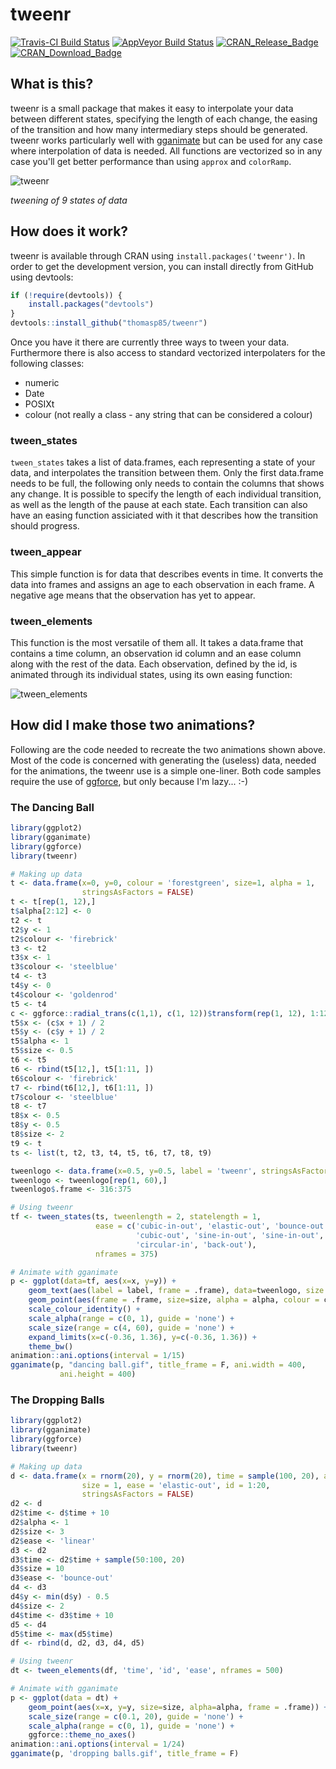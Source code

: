 # tweenr

[![Travis-CI Build Status](https://travis-ci.org/thomasp85/tweenr.svg?branch=master)](https://travis-ci.org/thomasp85/tweenr) [![AppVeyor Build Status](https://ci.appveyor.com/api/projects/status/github/thomasp85/tweenr?branch=master&svg=true)](https://ci.appveyor.com/project/thomasp85/tweenr) [![CRAN\_Release\_Badge](http://www.r-pkg.org/badges/version-ago/tweenr)](https://CRAN.R-project.org/package=tweenr) [![CRAN\_Download\_Badge](http://cranlogs.r-pkg.org/badges/tweenr)](https://CRAN.R-project.org/package=tweenr)

## What is this?
tweenr is a small package that makes it easy to interpolate your data between
different states, specifying the length of each change, the easing of the
transition and how many intermediary steps should be generated. tweenr works
particularly well with [gganimate](https://github.com/dgrtwo/gganimate) but can
be used for any case where interpolation of data is needed. All functions are
vectorized so in any case you'll get better performance than using `approx` and 
`colorRamp`.

![tweenr](https://www.dropbox.com/s/iau6o90senz2ytv/showreel.gif?dl=0)

*tweening of 9 states of data*

## How does it work?
tweenr is available through CRAN using `install.packages('tweenr')`. In order to
get the development version, you can install directly from GitHub using 
devtools:

```r
if (!require(devtools)) {
    install.packages("devtools")
}
devtools::install_github("thomasp85/tweenr")
```

Once you have it there are currently three ways to tween your data. Furthermore
there is also access to standard vectorized interpolaters for the following 
classes:

- numeric
- Date
- POSIXt
- colour (not really a class - any string that can be considered a colour)

### tween_states
`tween_states` takes a list of data.frames, each representing a state of your
data, and interpolates the transition between them. Only the first data.frame
needs to be full, the following only needs to contain the columns that shows any
change. It is possible to specify the length of each individual transition, as
well as the length of the pause at each state. Each transition can also have an 
easing function assiciated with it that describes how the transition should 
progress.

### tween_appear
This simple function is for data that describes events in time. It converts the
data into frames and assigns an age to each observation in each frame. A 
negative age means that the observation has yet to appear.

### tween_elements
This function is the most versatile of them all. It takes a data.frame that 
contains a time column, an observation id column and an ease column along with 
the rest of the data. Each observation, defined by the id, is animated through 
its individual states, using its own easing function:

![tween_elements](https://www.dropbox.com/s/bbi25t699nf1au5/element.gif?dl=0)

## How did I make those two animations?
Following are the code needed to recreate the two animations shown above. Most
of the code is concerned with generating the (useless) data, needed for the
animations, the tweenr use is a simple one-liner. Both code samples require the 
use of [ggforce](https://github.com/thomasp85/ggforce), but only because I'm 
lazy... :-)

### The Dancing Ball
```r
library(ggplot2)
library(gganimate)
library(ggforce)
library(tweenr)

# Making up data
t <- data.frame(x=0, y=0, colour = 'forestgreen', size=1, alpha = 1, 
                stringsAsFactors = FALSE)
t <- t[rep(1, 12),]
t$alpha[2:12] <- 0
t2 <- t
t2$y <- 1
t2$colour <- 'firebrick'
t3 <- t2
t3$x <- 1
t3$colour <- 'steelblue'
t4 <- t3
t4$y <- 0
t4$colour <- 'goldenrod'
t5 <- t4
c <- ggforce::radial_trans(c(1,1), c(1, 12))$transform(rep(1, 12), 1:12)
t5$x <- (c$x + 1) / 2
t5$y <- (c$y + 1) / 2
t5$alpha <- 1
t5$size <- 0.5
t6 <- t5
t6 <- rbind(t5[12,], t5[1:11, ])
t6$colour <- 'firebrick'
t7 <- rbind(t6[12,], t6[1:11, ])
t7$colour <- 'steelblue'
t8 <- t7
t8$x <- 0.5
t8$y <- 0.5
t8$size <- 2
t9 <- t
ts <- list(t, t2, t3, t4, t5, t6, t7, t8, t9)

tweenlogo <- data.frame(x=0.5, y=0.5, label = 'tweenr', stringsAsFactors = F)
tweenlogo <- tweenlogo[rep(1, 60),]
tweenlogo$.frame <- 316:375

# Using tweenr
tf <- tween_states(ts, tweenlength = 2, statelength = 1, 
                   ease = c('cubic-in-out', 'elastic-out', 'bounce-out', 
                            'cubic-out', 'sine-in-out', 'sine-in-out', 
                            'circular-in', 'back-out'), 
                   nframes = 375)

# Animate with gganimate
p <- ggplot(data=tf, aes(x=x, y=y)) + 
    geom_text(aes(label = label, frame = .frame), data=tweenlogo, size = 13) + 
    geom_point(aes(frame = .frame, size=size, alpha = alpha, colour = colour)) + 
    scale_colour_identity() + 
    scale_alpha(range = c(0, 1), guide = 'none') +
    scale_size(range = c(4, 60), guide = 'none') + 
    expand_limits(x=c(-0.36, 1.36), y=c(-0.36, 1.36)) + 
    theme_bw()
animation::ani.options(interval = 1/15)
gganimate(p, "dancing ball.gif", title_frame = F, ani.width = 400, 
           ani.height = 400)
```

### The Dropping Balls
```r
library(ggplot2)
library(gganimate)
library(ggforce)
library(tweenr)

# Making up data
d <- data.frame(x = rnorm(20), y = rnorm(20), time = sample(100, 20), alpha = 0, 
                size = 1, ease = 'elastic-out', id = 1:20, 
                stringsAsFactors = FALSE)
d2 <- d
d2$time <- d$time + 10
d2$alpha <- 1
d2$size <- 3
d2$ease <- 'linear'
d3 <- d2
d3$time <- d2$time + sample(50:100, 20)
d3$size = 10
d3$ease <- 'bounce-out'
d4 <- d3
d4$y <- min(d$y) - 0.5
d4$size <- 2
d4$time <- d3$time + 10
d5 <- d4
d5$time <- max(d5$time)
df <- rbind(d, d2, d3, d4, d5)

# Using tweenr
dt <- tween_elements(df, 'time', 'id', 'ease', nframes = 500)

# Animate with gganimate
p <- ggplot(data = dt) + 
    geom_point(aes(x=x, y=y, size=size, alpha=alpha, frame = .frame)) + 
    scale_size(range = c(0.1, 20), guide = 'none') + 
    scale_alpha(range = c(0, 1), guide = 'none') + 
    ggforce::theme_no_axes()
animation::ani.options(interval = 1/24)
gganimate(p, 'dropping balls.gif', title_frame = F)
```
